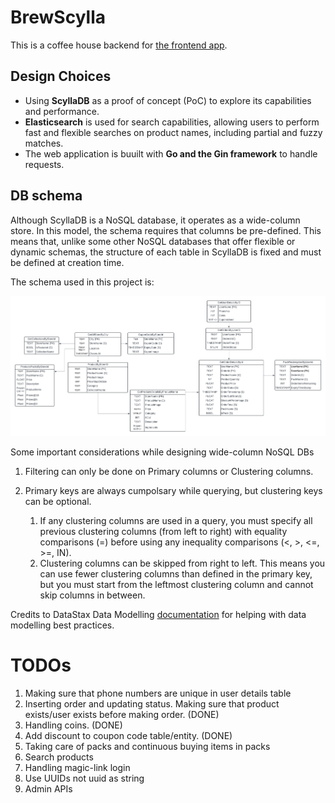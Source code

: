 # BrewScylla
This is a coffee house backend for [the frontend app]().

## Design Choices
- Using **ScyllaDB** as a proof of concept (PoC) to explore its capabilities and performance. 
- **Elasticsearch** is used for search capabilities, allowing users to perform fast and flexible searches on product names, including partial and fuzzy matches.
- The web application is buuilt with **Go and the Gin framework** to handle requests.

## DB schema
Although ScyllaDB is a NoSQL database, it operates as a wide-column store. In this model, the schema requires that columns be pre-defined. This means that, unlike some other NoSQL databases that offer flexible or dynamic schemas, the structure of each table in ScyllaDB is fixed and must be defined at creation time.

The schema used in this project is:

![db schema image](images/DB%20schema.png)

Some important considerations while designing wide-column NoSQL DBs
1. Filtering can only be done on Primary columns or Clustering columns.
2. Primary keys are always cumpolsary while querying, but clustering keys can be optional.

    1. If any clustering columns are used in a query, you must specify all previous clustering columns (from left to right) with equality comparisons (=) before using any inequality comparisons (<, >, <=, >=, IN).
    2. Clustering columns can be skipped from right to left. This means you can use fewer clustering columns than defined in the primary key, but you must start from the leftmost clustering column and cannot skip columns in between.

Credits to DataStax Data Modelling [documentation](https://www.datastax.com/dev/modeling) for helping with data modelling best practices.

# TODOs
1. Making sure that phone numbers are unique in user details table
2. Inserting order and updating status. Making sure that product exists/user exists before making order. (DONE)
3. Handling coins. (DONE)
4. Add discount to coupon code table/entity. (DONE)
4. Taking care of packs and continuous buying items in packs
5. Search products
6. Handling magic-link login
7. Use UUIDs not uuid as string
7. Admin APIs